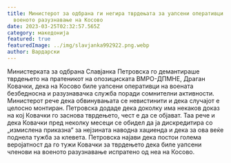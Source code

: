 ```yaml
---
title: Министерот за одбрана ги негира тврдењата за уапсени оперативци на
  военото разузнавање на Косово
date: 2023-03-25T02:32:57.565Z
category: македонија
featured: true
featuredImage: ../img/slavjanka992922.png.webp
author: Вардарски
---
```


Министерката за одбрана Славјанка Петровска го демантираше тврдењето на пратеникот на опозициската ВМРО-ДПМНЕ, Драган Ковачки, дека на Косово биле уапсени оперативци на воената безбедносна и разузнавачка служба поради сомнителни активности. Министерот рече дека обвинувањата се невистинити и дека случајот е целосно монтиран. Петровска додаде дека доколку има некаков доказ на кој Ковачки го заснова тврдењето, чест е да се објават. Таа рече и дека Ковачки пред неколку месеци се обидел да ја дискредитира со „измислена приказна“ за нејзината наводна хациенда и дека за ова веќе поднела тужба за клевета. Петровска најави дека постои голема веројатност да го тужи Ковачки за тврдењето дека биле уапсени членови на военото разузнавање испратено од неа на Косово.
